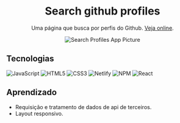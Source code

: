 <h1 align="center"> Search github profiles </h1>
<p align="center">Uma página que busca por perfis do Github. <a href="https://searchprofilesgithub.netlify.app/">Veja online</a>.</p>


<span align="center"> 

![Search Profiles App Picture](https://user-images.githubusercontent.com/66632840/186954665-4ad516b1-88ad-43f3-8a32-d4a1e996079a.jpeg)

</span>

## Tecnologias
![JavaScript](https://img.shields.io/badge/javascript-%23323330.svg?style=for-the-badge&logo=javascript&logoColor=%23F7DF1E) 
![HTML5](https://img.shields.io/badge/html5-%23E34F26.svg?style=for-the-badge&logo=html5&logoColor=white) 
![CSS3](https://img.shields.io/badge/css3-%231572B6.svg?style=for-the-badge&logo=css3&logoColor=white) 
![Netlify](https://img.shields.io/badge/netlify-%23000000.svg?style=for-the-badge&logo=netlify&logoColor=#00C7B7) 
![NPM](https://img.shields.io/badge/NPM-%23000000.svg?style=for-the-badge&logo=npm&logoColor=white) 
![React](https://img.shields.io/badge/react-%2320232a.svg?style=for-the-badge&logo=react&logoColor=%2361DAFB) 




## Aprendizado
- Requisição e tratamento de dados de api de terceiros.
- Layout responsivo.
